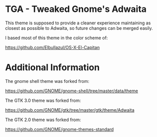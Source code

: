 TGA - Tweaked Gnome's Adwaita
=============================

This theme is supposed to provide a cleaner experience maintaining as closest as
possible to Adwaita, so future changes can be merged easily.

I based most of this theme in the color scheme of:

https://github.com/Elbullazul/OS-X-El-Capitan

Additional Information
======================

The gnome shell theme was forked from:

https://github.com/GNOME/gnome-shell/tree/master/data/theme

The GTK 3.0 theme was forked from:

https://github.com/GNOME/gtk/tree/master/gtk/theme/Adwaita

The GTK 2.0 theme was forked from:

https://github.com/GNOME/gnome-themes-standard

